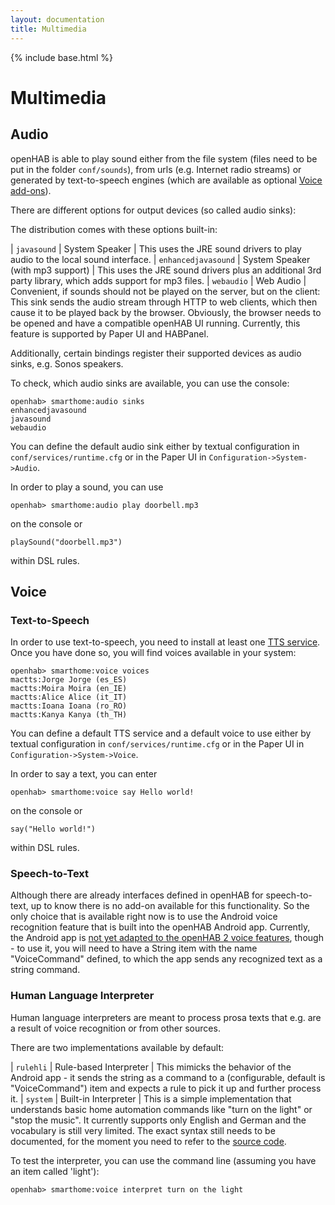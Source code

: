 ```yaml
---
layout: documentation
title: Multimedia
---
```


{% include base.html %}

# Multimedia

## Audio

openHAB is able to play sound either from the file system (files need to be put in the folder `conf/sounds`), from urls (e.g. Internet radio streams) or generated by text-to-speech engines (which are available as optional [Voice add-ons](../addons/voice.html)).

There are different options for output devices (so called audio sinks): 

The distribution comes with these options built-in:

| `javasound` | System Speaker | This uses the JRE sound drivers to play audio to the local sound interface.
| `enhancedjavasound` | System Speaker (with mp3 support) | This uses the JRE sound drivers plus an additional 3rd party library, which adds support for mp3 files.
| `webaudio` | Web Audio | Convenient, if sounds should not be played on the server, but on the client: This sink sends the audio stream through HTTP to web clients, which then cause it to be played back by the browser. Obviously, the browser needs to be opened and have a compatible openHAB UI running. Currently, this feature is supported by Paper UI and HABPanel.

Additionally, certain bindings register their supported devices as audio sinks, e.g. Sonos speakers.

To check, which audio sinks are available, you can use the console:

```
openhab> smarthome:audio sinks
enhancedjavasound
javasound
webaudio
```

You can define the default audio sink either by textual configuration in `conf/services/runtime.cfg` or in the Paper UI in `Configuration->System->Audio`.

In order to play a sound, you can use

```
openhab> smarthome:audio play doorbell.mp3
```

on the console or

```
playSound("doorbell.mp3")
```

within DSL rules.

## Voice

### Text-to-Speech

In order to use text-to-speech, you need to install at least one [TTS service](../addons/voice.html).
Once you have done so, you will find voices available in your system:

```
openhab> smarthome:voice voices
mactts:Jorge Jorge (es_ES)
mactts:Moira Moira (en_IE)
mactts:Alice Alice (it_IT)
mactts:Ioana Ioana (ro_RO)
mactts:Kanya Kanya (th_TH)
```

You can define a default TTS service and a default voice to use either by textual configuration in `conf/services/runtime.cfg` or in the Paper UI in `Configuration->System->Voice`.

In order to say a text, you can enter

```
openhab> smarthome:voice say Hello world!
```

on the console or

```
say("Hello world!")
```

within DSL rules.

### Speech-to-Text

Although there are already interfaces defined in openHAB for speech-to-text, up to know there is no add-on available for this functionality.
So the only choice that is available right now is to use the Android voice recognition feature that is built into the openHAB Android app. Currently, the Android app is [not yet adapted to the openHAB 2 voice features](https://github.com/openhab/openhab.android/issues/242), though - to use it, you will need to have a String item with the name "VoiceCommand" defined, to which the app sends any recognized text as a string command.

### Human Language Interpreter

Human language interpreters are meant to process prosa texts that e.g. are a result of voice recognition or from other sources.

There are two implementations available by default:

| `rulehli` | Rule-based Interpreter | This mimicks the behavior of the Android app - it sends the string as a command to a (configurable, default is "VoiceCommand") item and expects a rule to pick it up and further process it.
| `system` | Built-in Interpreter | This is a simple implementation that understands basic home automation commands like "turn on the light" or "stop the music". It currently supports only English and German and the vocabulary is still very limited. The exact syntax still needs to be documented, for the moment you need to refer to the [source code](https://github.com/eclipse/smarthome/blob/master/bundles/core/org.eclipse.smarthome.core.voice/src/main/java/org/eclipse/smarthome/core/voice/internal/text/StandardInterpreter.java#L37).

To test the interpreter, you can use the command line (assuming you have an item called 'light'):

```
openhab> smarthome:voice interpret turn on the light
```

